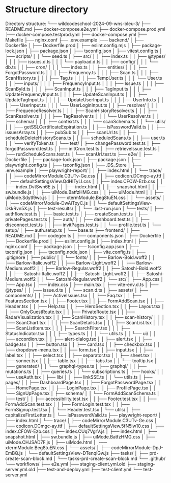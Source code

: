 # Structure directory

Directory structure:
└── wildcodeschool-2024-09-wns-bleu-3/
    ├── README.md
    ├── docker-compose.e2e.yml
    ├── docker-compose.prod.yml
    ├── docker-compose.testprod.yml
    ├── docker-compose.yml
    ├── Makefile
    ├── nginx.conf
    ├── .env.example
    ├── backend/
    │   ├── Dockerfile
    │   ├── Dockerfile.prod
    │   ├── eslint.config.mjs
    │   ├── package-lock.json
    │   ├── package.json
    │   ├── tsconfig.json
    │   ├── vitest.config.ts
    │   ├── scripts/
    │   │   └── seed.ts
    │   ├── src/
    │   │   ├── index.ts
    │   │   ├── @types/
    │   │   │   ├── issues.d.ts
    │   │   │   └── payload.d.ts
    │   │   ├── config/
    │   │   │   └── db.ts
    │   │   ├── cron/
    │   │   │   └── index.ts
    │   │   ├── entities/
    │   │   │   ├── ForgotPassword.ts
    │   │   │   ├── Frequency.ts
    │   │   │   ├── Scan.ts
    │   │   │   ├── ScanHistory.ts
    │   │   │   ├── Tag.ts
    │   │   │   ├── TempUser.ts
    │   │   │   └── User.ts
    │   │   ├── inputs/
    │   │   │   ├── FrequencyInput.ts
    │   │   │   ├── Issue.ts
    │   │   │   ├── ScanById.ts
    │   │   │   ├── ScanInput.ts
    │   │   │   ├── TagInput.ts
    │   │   │   ├── UpdateFrequencyInput.ts
    │   │   │   ├── UpdateScanInput.ts
    │   │   │   ├── UpdateTagInput.ts
    │   │   │   ├── UpdateUserInput.ts
    │   │   │   ├── UserInfo.ts
    │   │   │   ├── UserInput.ts
    │   │   │   └── UserLoginInput.ts
    │   │   ├── resolver/
    │   │   │   ├── FrequenceResolver.ts
    │   │   │   ├── ScanHistoryResolver.ts
    │   │   │   ├── ScanResolver.ts
    │   │   │   ├── TagResolver.ts
    │   │   │   └── UserResolver.ts
    │   │   ├── schema/
    │   │   │   ├── context.ts
    │   │   │   └── scanSchema.ts
    │   │   └── utils/
    │   │       ├── getSSLCertificateExpiration.ts
    │   │       ├── isPasswordValid.ts
    │   │       ├── issuesArray.ts
    │   │       ├── pubSub.ts
    │   │       ├── scanUrl.ts
    │   │       ├── scheduleDeleteHistoryScans.ts
    │   │       ├── scheduledScans.ts
    │   │       ├── user.ts
    │   │       └── verifyToken.ts
    │   └── test/
    │       ├── changePassword.test.ts
    │       ├── forgotPassword.test.ts
    │       ├── initCron.test.ts
    │       ├── retrieveIssue.test.ts
    │       ├── runScheduleScans.test.ts
    │       └── scanUrl.test.ts
    ├── e2e/
    │   ├── Dockerfile
    │   ├── package-lock.json
    │   ├── package.json
    │   ├── playwright.config.ts
    │   ├── tsconfig.json
    │   ├── .DS_Store
    │   ├── .env.example
    │   ├── playwright-report/
    │   │   ├── index.html
    │   │   └── trace/
    │   │       ├── codeMirrorModule.C3UTv-Ge.css
    │   │       ├── codicon.DCmgc-ay.ttf
    │   │       ├── defaultSettingsView.QdHITyLI.css
    │   │       ├── index.CFOW-Ezb.css
    │   │       ├── index.DvtSwn6E.js
    │   │       ├── index.html
    │   │       ├── snapshot.html
    │   │       ├── sw.bundle.js
    │   │       ├── uiMode.BatfzHMG.css
    │   │       ├── uiMode.html
    │   │       ├── uiMode.Sdytl9wc.js
    │   │       ├── xtermModule.Beg8tuEN.css
    │   │       └── assets/
    │   │           ├── codeMirrorModule-DwAiTpyC.js
    │   │           └── defaultSettingsView-DkkRvn5X.js
    │   ├── test-results/
    │   │   └── .last-run.json
    │   └── tests/
    │       ├── authflow.test.ts
    │       ├── basic.test.ts
    │       ├── createScan.test.ts
    │       ├── privatePages.test.ts
    │       ├── auth/
    │       │   ├── dashboard.test.ts
    │       │   ├── disconnect.test.ts
    │       │   ├── invitPages.test.ts
    │       │   └── profile.test.ts
    │       └── setup/
    │           ├── auth.setup.ts
    │           └── base.ts
    ├── frontend/
    │   ├── README.md
    │   ├── codegen.ts
    │   ├── components.json
    │   ├── Dockerfile
    │   ├── Dockerfile.prod
    │   ├── eslint.config.js
    │   ├── index.html
    │   ├── nginx.conf
    │   ├── package.json
    │   ├── tsconfig.app.json
    │   ├── tsconfig.json
    │   ├── tsconfig.node.json
    │   ├── vite.config.ts
    │   ├── .gitignore
    │   ├── public/
    │   │   └── fonts/
    │   │       ├── Barlow-Bold.woff2
    │   │       ├── Barlow-Italic.woff2
    │   │       ├── Barlow-Light.woff2
    │   │       ├── Barlow-Medium.woff2
    │   │       ├── Barlow-Regular.woff2
    │   │       ├── Satoshi-Bold.woff2
    │   │       ├── Satoshi-Italic.woff2
    │   │       ├── Satoshi-Light.woff2
    │   │       ├── Satoshi-Medium.woff2
    │   │       └── Satoshi-Regular.woff2
    │   └── src/
    │       ├── App.css
    │       ├── App.tsx
    │       ├── index.css
    │       ├── main.tsx
    │       ├── vite-env.d.ts
    │       ├── @types/
    │       │   ├── issue.d.ts
    │       │   └── scan.d.ts
    │       ├── assets/
    │       ├── components/
    │       │   ├── ActiveIssues.tsx
    │       │   ├── Faq.tsx
    │       │   ├── FeaturesSection.tsx
    │       │   ├── Footer.tsx
    │       │   ├── FormAddScan.tsx
    │       │   ├── Header.tsx
    │       │   ├── Help.tsx
    │       │   ├── HeroSection.tsx
    │       │   ├── Layout.tsx
    │       │   ├── OnlyGuestRoute.tsx
    │       │   ├── PrivateRoute.tsx
    │       │   ├── RadarVisualization.tsx
    │       │   ├── ScanHistory.tsx
    │       │   ├── scan-history/
    │       │   │   ├── ScanChart.tsx
    │       │   │   ├── ScanDetails.tsx
    │       │   │   ├── ScanList.tsx
    │       │   │   ├── ScanListItem.tsx
    │       │   │   ├── SearchFilter.tsx
    │       │   │   ├── StatusIndicator.tsx
    │       │   │   ├── types.ts
    │       │   │   └── utils.ts
    │       │   └── ui/
    │       │       ├── accordion.tsx
    │       │       ├── alert-dialog.tsx
    │       │       ├── alert.tsx
    │       │       ├── badge.tsx
    │       │       ├── button.tsx
    │       │       ├── card.tsx
    │       │       ├── checkbox.tsx
    │       │       ├── dropdown-menu.tsx
    │       │       ├── form.tsx
    │       │       ├── input.tsx
    │       │       ├── label.tsx
    │       │       ├── select.tsx
    │       │       ├── separator.tsx
    │       │       ├── sheet.tsx
    │       │       ├── sonner.tsx
    │       │       ├── table.tsx
    │       │       ├── tabs.tsx
    │       │       └── tooltip.tsx
    │       ├── generated/
    │       │   └── graphql-types.ts
    │       ├── graphql/
    │       │   ├── mutations.ts
    │       │   ├── queries.ts
    │       │   └── subscriptions.ts
    │       ├── hooks/
    │       │   └── useAuth.tsx
    │       ├── lib/
    │       │   ├── linkSSE.ts
    │       │   └── utils.ts
    │       ├── pages/
    │       │   ├── DashboardPage.tsx
    │       │   ├── ForgotPasswordPage.tsx
    │       │   ├── HomePage.tsx
    │       │   ├── LoginPage.tsx
    │       │   ├── ProfilePage.tsx
    │       │   └── SignUpPage.tsx
    │       ├── schema/
    │       │   └── FormAddScanSchema.ts
    │       ├── test/
    │       │   ├── accessibility.test.tsx
    │       │   ├── Footer.test.tsx
    │       │   ├── FormAddScan.test.tsx
    │       │   ├── FormLogin.test.tsx
    │       │   ├── FormSignup.test.tsx
    │       │   └── Header.test.tsx
    │       └── utils/
    │           ├── capitalizeFirstLetter.ts
    │           └── isPasswordValid.ts
    ├── playwright-report/
    │   ├── index.html
    │   └── trace/
    │       ├── codeMirrorModule.C3UTv-Ge.css
    │       ├── codicon.DCmgc-ay.ttf
    │       ├── defaultSettingsView.5fN5lw10.css
    │       ├── index.CFOW-Ezb.css
    │       ├── index.CUq7VgrV.js
    │       ├── index.html
    │       ├── snapshot.html
    │       ├── sw.bundle.js
    │       ├── uiMode.BatfzHMG.css
    │       ├── uiMode.CHJSAD7F.js
    │       ├── uiMode.html
    │       ├── xtermModule.Beg8tuEN.css
    │       └── assets/
    │           ├── codeMirrorModule-DpJ-EmBQ.js
    │           └── defaultSettingsView-DTenqiGw.js
    ├── tasks/
    │   ├── prd-create-scan-block.md
    │   └── tasks-prd-create-scan-block.md
    └── .github/
        └── workflows/
            ├── e2e.yml
            ├── staging-client.yml.old
            ├── staging-server.yml.old
            ├── test-and-deploy.yml
            ├── test-client.yml
            └── test-server.yml
